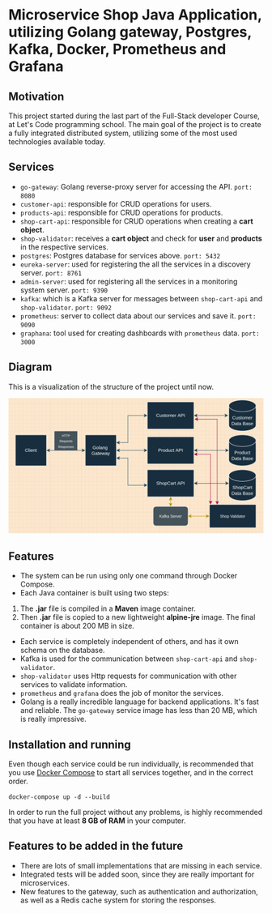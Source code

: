 # Microservice Shop Java Application, utilizing Golang gateway, Postgres, Kafka, Docker, Prometheus and Grafana

## Motivation 
This project started during the last part of the Full-Stack developer Course, at Let's Code programming school. The main goal of the project is to create a fully integrated distributed system, utilizing some of the most used technologies available today.

## Services
* `go-gateway`: Golang reverse-proxy server for accessing the API. `port: 8080`
* `customer-api`: responsible for CRUD operations for users.
* `products-api`: responsible for CRUD operations for products.
* `shop-cart-api`: responsible for CRUD operations when creating a **cart object**.
* `shop-validator`: receives a **cart object** and check for **user** and **products** in the respective services.
* `postgres`: Postgres database for services above.  `port: 5432`
* `eureka-server`: used for registering the all the services in a discovery server.  `port: 8761`
* `admin-server`: used for registering all the services in a monitoring system server.  `port: 9390`
* `kafka`: which is a Kafka server for messages between `shop-cart-api` and `shop-validator`.  `port: 9092`
* `prometheus`: server to collect data about our services and save it.  `port: 9090`
* `graphana`: tool used for creating dashboards with `prometheus` data.  `port: 3000`

## Diagram
This is a visualization of the structure of the project until now.

![alt text](https://raw.githubusercontent.com/kevin-neves/java-microservices/main/ecommerceStructure.png)

## Features
* The system can be run using only one command through Docker Compose. 
* Each Java container is built using two steps:
1. The **.jar** file is compiled in a **Maven** image container.
2. Then **.jar** file is copied to a new lightweight **alpine-jre** image. The final container is about 200 MB in size.
* Each service is completely independent of others, and has it own schema on the database.
* Kafka is used for the communication between `shop-cart-api` and `shop-validator`.
* `shop-validator` uses Http requests for communication with other services to validate information.
* `prometheus` and `grafana` does the job of monitor the services.
* Golang is a really incredible language for backend applications. It's fast and reliable. The `go-gateway` service image has less than 20 MB, which is really impressive.

## Installation and running

Even though each service could be run individually, is recommended that you use [Docker Compose](https://docs.docker.com/compose/install/) to start all services together, and in the correct order.

```
docker-compose up -d --build
```
In order to run the full project without any problems, is highly recommended that you have at least **8 GB of RAM** in your computer.

## Features to be added in the future

* There are lots of small implementations that are missing in each service.
* Integrated tests will be added soon, since they are really important for microservices.
* New features to the gateway, such as authentication and authorization, as well as a Redis cache system for storing the responses.